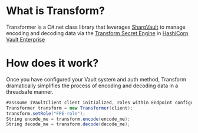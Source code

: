 # What is Transform?
Transformer is a C#.net class library that leverages [SharpVault](https://github.com/rajanadar/VaultSharp) to manage encoding and decoding data via the [Transform Secret Engine](https://learn.hashicorp.com/vault/adp/transform) in [HashiCorp Vault Enterprise](https://www.hashicorp.com/products/vault/)

# How does it work?
Once you have configured your Vault system and auth method, Transform dramatically simplifies the process of encoding and decoding data in a threadsafe manner. 

````c#
#asssume IVaultClient client initialized, roles within Endpoint configured for "FPE-role"
Transformer transform = new Transformer(client);
transform.setRole("FPE-role");
String encode_me = transform.encode(encode_me);
String decode_me = transform.decode(decode_me);
````
